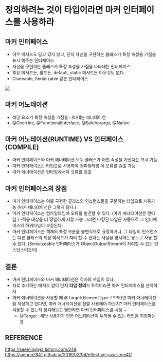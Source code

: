 # 정의하려는 것이 타입이라면 마커 인터페이스를 사용하라

## 마커 인터페이스
- 아무 메서드도 담고 있지 않고, 단지 자신을 구현하는 클래스가 특정 속성을 가짐을 표시 해주는 인터페이스
- 자신을 구현하는 클래스가 특정 속성을 가짐을 나타내는 인터페이스
- 추상 메서드든, 필드든, default, static 메서드든 아무것도 없다.
- Cloneable, Serializable 같은 인터페이스

![](https://velog.velcdn.com/images/myway00/post/b57e3683-57d9-43d9-89c2-be9e18f2e417/image.png)

## 마커 어노테이션
- 해당 요소가 특정 속성을 가짐을 나타내는 에너테이션
- @Override, @FunctionalInterface, @SafeVarargs, @Native

## 마커 어노테이션(RUNTIME) VS 인터페이스 (COMPILE)
- 마커 인터페이스와 마커 에너테이션 모두 클래스가 어떤 속성을 가진다는 표시  가능
- 마커 인터페이스는 타입으로 사용하여 컴파일타임 에 오류를 검출 가능
- 마커 에너테이션은 런타임에서야 오류를 검출

## 마커 인터페이스의 장점
- 마커 인터페이스는 이를 구현한 클래스의 인스턴스들을 구분하는 타입으로 사용가능  (마커 애너테이션은 그렇지 않다.)
- 마커 인터페이스는 컴파일타임에 오류를 발견할 수 있다. (마커 애너테이션은 런타임 )
-적용 대상을 더 정밀하게 지정 가능
그러면 마킹된 타입은 자동으로 그 인터페이스의 하위타입이 보장된다.
- 마커 인터페이스는 객체의 특정 부분을 불변식으로 규정하거나,
그 타입의 인스턴스는 다른 클래스의 특정 메서드가 처리 할 수 있다는 사실을 명시하는 용도로 사용 할 수 있다.
(Serializeable 인터페이스가 ObjectOutputStream이 처리할 수 있는 인스턴스이듯이)

## 결론
- 마커 인터페이스와 마커 애너테이션은 각자의 쓰임이 있다.
- 새로 추가하는 메서드 없이 단지 **타입 정의**가 목적이라면 마커 인터페이스를 선택하자
- 마커 애너테이션을 사용할 때 @Target(ElementType.TYPE)인 마커 애너테이션을 작성하고 있다면,
마커 애너테이션을 정말 사용해야 하는지? 마커 인터페이스를 사용할 수 있는지 생각해보고
웬만하면 마커 인터페이스를 사용 ~
   - @Target : 해당 사용자가 만든 어노테이션이 부착될 수 있는 타입을 지정하는 것


## REFERENCE
 https://seeminglyjs.tistory.com/249  
 https://jaehun2841.github.io/2019/02/04/effective-java-item41/